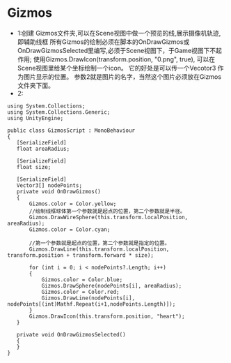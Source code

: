 # Gizmos

* 1:创建 Gizmos文件夹,可以在Scene视图中做一个预览的线,展示摄像机轨迹,即辅助线框
所有Gizmos的绘制必须在脚本的OnDrawGizmos或OnDrawGizmosSelected里编写,必须于Scene视图下，于Game视图下不起作用;
使用Gizmos.DrawIcon(transform.position, "0.png", true), 可以在Scene视图里给某个坐标绘制一个icon。
它的好处是可以传一个Vecotor3 作为图片显示的位置。 参数2就是图片的名字，当然这个图片必须放在Gizmos文件夹下面。
 * 2:
 ```
using System.Collections;
using System.Collections.Generic;
using UnityEngine;

public class GizmosScript : MonoBehaviour
{
    [SerializeField]
    float areaRadius;

    [SerializeField]
    float size;

    [SerializeField]
    Vector3[] nodePoints;
    private void OnDrawGizmos()
    {
        Gizmos.color = Color.yellow;
        //绘制线框球体第一个参数就是起点的位置，第二个参数就是半径。 
        Gizmos.DrawWireSphere(this.transform.localPosition, areaRadius);
        Gizmos.color = Color.cyan;

        //第一个参数就是起点的位置，第二个参数就是指定的位置。 
        Gizmos.DrawLine(this.transform.localPosition, transform.position + transform.forward * size);

        for (int i = 0; i < nodePoints?.Length; i++)
        {
            Gizmos.color = Color.blue;
            Gizmos.DrawSphere(nodePoints[i], areaRadius);
            Gizmos.color = Color.red;
            Gizmos.DrawLine(nodePoints[i], nodePoints[(int)Mathf.Repeat(i+1,nodePoints.Length)]);
        }
        Gizmos.DrawIcon(this.transform.position, "heart");
    }

    private void OnDrawGizmosSelected()
    {
    }
}

 ```